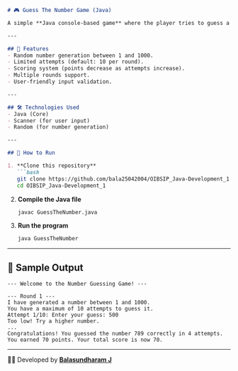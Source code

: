 ````markdown
# 🎮 Guess The Number Game (Java)

A simple **Java console-based game** where the player tries to guess a randomly generated number within a limited number of attempts. The game also keeps track of rounds and scores.

---

## 📌 Features
- Random number generation between 1 and 1000.
- Limited attempts (default: 10 per round).
- Scoring system (points decrease as attempts increase).
- Multiple rounds support.
- User-friendly input validation.

---

## 🛠️ Technologies Used
- Java (Core)
- Scanner (for user input)
- Random (for number generation)

---

## 🚀 How to Run

1. **Clone this repository**
   ```bash
   git clone https://github.com/bala25042004/OIBSIP_Java-Development_1.git
   cd OIBSIP_Java-Development_1
````

2. **Compile the Java file**

   ```bash
   javac GuessTheNumber.java
   ```

3. **Run the program**

   ```bash
   java GuessTheNumber
   ```

---

## 🎯 Sample Output

```
--- Welcome to the Number Guessing Game! ---

--- Round 1 ---
I have generated a number between 1 and 1000.
You have a maximum of 10 attempts to guess it.
Attempt 1/10: Enter your guess: 500
Too low! Try a higher number.
...
Congratulations! You guessed the number 789 correctly in 4 attempts.
You earned 70 points. Your total score is now 70.
```

---

👨‍💻 Developed by [**Balasundharam J**](https://github.com/bala25042004)

```
